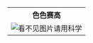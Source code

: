 <table width="100%">
    <tr>
        <th>色色赛高</th>
    </tr>
    <tr>
        <td><img alt="看不见图片请用科学" src="https://raw.githubusercontent.com/NanNan-Z/Icon/main/SS2.jpg"></td>
    </tr>
</table>
